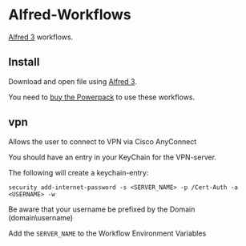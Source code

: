 
# Alfred-Workflows

[Alfred 3](https://www.alfredapp.com/) workflows.


## Install

Download and open file using [Alfred 3](https://www.alfredapp.com/).

You need to [buy the Powerpack](https://buy.alfredapp.com/) to use these workflows.

## vpn
Allows the user to connect to VPN via Cisco AnyConnect

You should have an entry in your KeyChain for the VPN-server.

The following will create a keychain-entry:

```security add-internet-password -s <SERVER_NAME> -p /Cert-Auth -a <USERNAME> -w```

Be aware that your username be prefixed by the Domain (domain\username)

Add the ```SERVER_NAME``` to the Workflow Environment Variables